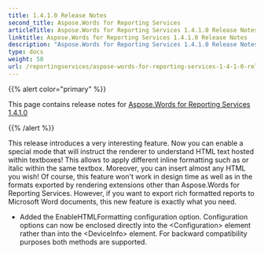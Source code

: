 ```yaml
---
title: 1.4.1.0 Release Notes
second_title: Aspose.Words for Reporting Services
articleTitle: Aspose.Words for Reporting Services 1.4.1.0 Release Notes
linktitle: Aspose.Words for Reporting Services 1.4.1.0 Release Notes
description: "Aspose.Words for Reporting Services 1.4.1.0 Release Notes – the latest updates and fixes."
type: docs
weight: 50
url: /reportingservices/aspose-words-for-reporting-services-1-4-1-0-release-notes/
---
```


{{% alert color="primary" %}}

This page contains release notes for [Aspose.Words for Reporting Services 1.4.1.0](https://releases.aspose.com/words/reportingservices/new-releases/aspose.words-for-reporting-services-1.4.1.0/)

{{% /alert %}}

This release introduces a very interesting feature. Now you can enable a special mode that will instruct the renderer to understand HTML text hosted within textboxes! This allows to apply different inline formatting such as or italic within the same textbox. Moreover, you can insert almost any HTML you wish! Of course, this feature won't work in design time as well as in the formats exported by rendering extensions other than Aspose.Words for Reporting Services. However, if you want to export rich formatted reports to Microsoft Word documents, this new feature is exactly what you need.

- Added the EnableHTMLFormatting configuration option.
  Configuration options can now be enclosed directly into the &lt;Configuration&gt; element rather than into the &lt;DeviceInfo&gt; element. For backward compatibility purposes both methods are supported. 
